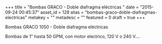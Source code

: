 +++
title = "Bombas GRACO - Doble diafragma eléctricas "
date = "2015-09-24 00:45:37"
asset_id = 128
alias = "bombas-graco-doble-diafragmas-electricas"
metakey = ""
metadesc = ""
featured = 0
draft = true
+++
<p>Bombas GRACO 1050 - Doble diafragma eléctricas </p>

<!--more-->
<p>Bombas de 1" hasta 50 GPM, con motor electrico, 120 V o 240 V....</p>
<p> </p>
<p> </p>
<p> </p>
<p> </p>
<p> </p>
<p> </p>